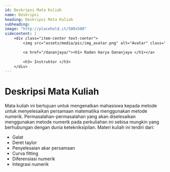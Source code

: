 ```yaml
---
id: Deskripsi Mata Kuliah
name: Deskripsi
heading: Deskripsi Mata Kuliah
subheading: 
image: "http://placehold.it/500x500"
sidecontent: |
    <div class="item-center text-center">
        <img src="assets/media/pic/img_avatar.png" alt="Avatar" class="avatar square-300">

        <a href="/dananjaya/"><h1> Raden Harya Dananjaya </h1></a>
        
        <h3> Instruktor </h3>
    </div>
---
```

# Deskripsi Mata Kuliah 
Mata kuliah ini bertujuan untuk mengenalkan mahasiswa kepada metode untuk menyelesaikan persamaan matematika menggunakan metode numerik. Permasalahan-permasalahan yang akan diselesaikan menggunakan metode numerik pada perkuliahan ini sebisa mungkin yang berhubungan dengan dunia ketekniksipilan. Materi kuliah ini terdiri dari:
- Galat
- Deret taylor
- Penyelesaian akar persamaan
- Curva fitting
- Diferensiasi numerik
- Integrasi numerik

